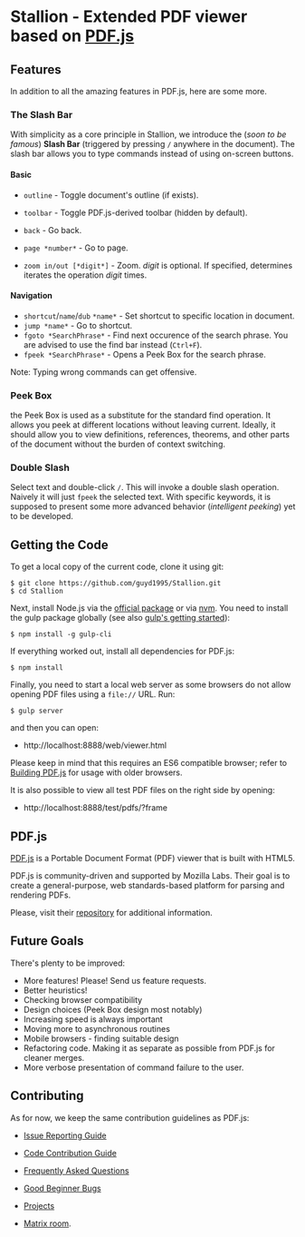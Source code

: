 # Stallion - Extended PDF viewer based on [PDF.js](https://mozilla.github.io/pdf.js/) 

## Features
In addition to all the amazing features in PDF.js, here are some more.

### The Slash Bar
With simplicity as a core principle in Stallion, we introduce the (*soon to be famous*) **Slash Bar** (triggered by pressing `/` anywhere in the document). 
The slash bar allows you to type commands instead of using on-screen buttons. 

#### Basic

* `outline` - Toggle document's outline (if exists).
* `toolbar` - Toggle PDF.js-derived toolbar (hidden by default).

* `back` - Go back.
* `page *number*` - Go to page.
* `zoom in/out [*digit*]` - Zoom. *digit* is optional. If specified, determines iterates the operation *digit* times.

#### Navigation
* `shortcut`/`name`/`dub` `*name*` - Set shortcut to specific location in document.
* `jump *name*` - Go to shortcut.  
* `fgoto *SearchPhrase*` - Find next occurence of the search phrase. You are advised to use the find bar instead (`Ctrl+F`).
*  `fpeek *SearchPhrase*` - Opens a Peek Box for the search phrase.


Note: Typing wrong commands can get offensive.

### Peek Box
the Peek Box is used as a substitute for the standard find operation. 
It allows you peek at different locations without leaving current.
Ideally, it should allow you to view definitions, references, theorems, and other parts of the document without the burden of context switching.

### Double Slash
Select text and double-click `/`. This will invoke a double slash operation. Naively it will just `fpeek` the selected text. With specific keywords, it is supposed to present some more advanced behavior (*intelligent peeking*) yet to be developed.



## Getting the Code

To get a local copy of the current code, clone it using git:

    $ git clone https://github.com/guyd1995/Stallion.git
    $ cd Stallion

Next, install Node.js via the [official package](https://nodejs.org) or via
[nvm](https://github.com/creationix/nvm). You need to install the gulp package
globally (see also [gulp's getting started](https://github.com/gulpjs/gulp/blob/master/docs/getting-started.md#getting-started)):

    $ npm install -g gulp-cli

If everything worked out, install all dependencies for PDF.js:

    $ npm install

Finally, you need to start a local web server as some browsers do not allow opening
PDF files using a `file://` URL. Run:

    $ gulp server

and then you can open:

+ http://localhost:8888/web/viewer.html

Please keep in mind that this requires an ES6 compatible browser; refer to [Building PDF.js](https://github.com/mozilla/pdf.js/blob/master/README.md#building-pdfjs) for usage with older browsers.

It is also possible to view all test PDF files on the right side by opening:

+ http://localhost:8888/test/pdfs/?frame

## PDF.js
[PDF.js](https://mozilla.github.io/pdf.js/) is a Portable Document Format (PDF) viewer that is built with HTML5.

PDF.js is community-driven and supported by Mozilla Labs. Their goal is to
create a general-purpose, web standards-based platform for parsing and
rendering PDFs.

Please, visit their [repository](https://mozilla.github.io/pdf.js/) for additional information.

## Future Goals
There's plenty to be improved:
* More features! Please! Send us feature requests.
* Better heuristics!
* Checking browser compatibility
* Design choices (Peek Box design most notably)
* Increasing speed is always important
* Moving more to asynchronous routines
* Mobile browsers - finding suitable design
* Refactoring code. Making it as separate as possible from PDF.js for cleaner merges.
* More verbose presentation of command failure to the user.
 

## Contributing

As for now, we keep the same contribution guidelines as PDF.js:

+ [Issue Reporting Guide](https://github.com/mozilla/pdf.js/blob/master/.github/CONTRIBUTING.md)
+ [Code Contribution Guide](https://github.com/mozilla/pdf.js/wiki/Contributing)
+ [Frequently Asked Questions](https://github.com/mozilla/pdf.js/wiki/Frequently-Asked-Questions)
+ [Good Beginner Bugs](https://github.com/mozilla/pdf.js/issues?direction=desc&labels=5-good-beginner-bug&page=1&sort=created&state=open)
+ [Projects](https://github.com/mozilla/pdf.js/projects)

+ [Matrix room](https://chat.mozilla.org/#/room/#pdfjs:mozilla.org).


